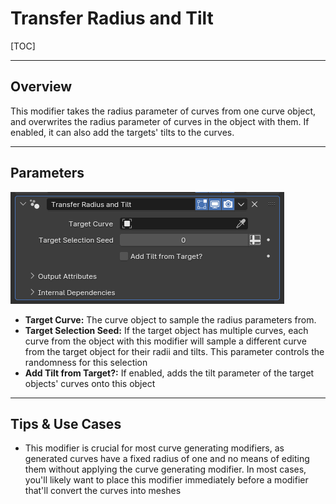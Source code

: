 # Transfer Radius and Tilt

[TOC]

---

## Overview
This modifier takes the radius parameter of curves from one curve object, and overwrites the radius parameter of curves in the object with them. If enabled, it can also add the targets' tilts to the curves.

---

## Parameters
![Parameters](params/transfer_radius_and_tilt.PNG)

* **Target Curve:** The curve object to sample the radius parameters from.
* **Target Selection Seed:** If the target object has multiple curves, each curve from the object with this modifier will sample a different curve from the target object for their radii and tilts. This parameter controls the randomness for this selection
* **Add Tilt from Target?:** If enabled, adds the tilt parameter of the target objects' curves onto this object

---

## Tips & Use Cases

* This modifier is crucial for most curve generating modifiers, as generated curves have a fixed radius of one and no means of editing them without applying the curve generating modifier. In most cases, you'll likely want to place this modifier immediately before a modifier that'll convert the curves into meshes